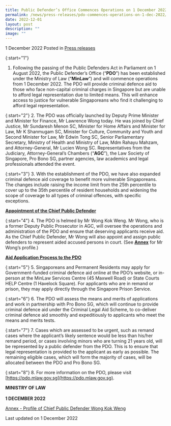 ```yaml
---
title: Public Defender’s Office Commences Operations on 1 December 2022
permalink: /news/press-releases/pdo-commences-operations-on-1-dec-2022/
date: 2022-12-01
layout: post
description: ""
image: ""
---
```

1 December 2022 Posted in [Press releases](/news/press-releases)

{:start="1"}
1.	Following the passing of the Public Defenders Act in Parliament on 1 August 2022, the Public Defender’s Office (“**PDO**”) has been established under the Ministry of Law (“**MinLaw**”) and will commence operations from 1 December 2022. The PDO will provide criminal defence aid to those who face non-capital criminal charges in Singapore but are unable to afford legal representation due to limited means. This will enhance access to justice for vulnerable Singaporeans who find it challenging to afford legal representation.
    
{:start="2"}
2.	The PDO was officially launched by Deputy Prime Minister and Minister for Finance, Mr Lawrence Wong today. He was joined by Chief Justice, Mr Sundaresh Menon SC, Minister for Home Affairs and Minister for Law, Mr K Shanmugam SC, Minister for Culture, Community and Youth and Second Minister for Law, Mr Edwin Tong SC, Senior Parliamentary Secretary, Ministry of Health and Ministry of Law, Mdm Rahayu Mahzam, and Attorney-General, Mr Lucien Wong SC. Representatives from the Judiciary, Attorney-General’s Chambers (“**AGC**”), the Law Society of Singapore, Pro Bono SG, partner agencies, law academics and legal professionals attended the event.

{:start="3"}
3.	With the establishment of the PDO, we have also expanded criminal defence aid coverage to benefit more vulnerable Singaporeans. The changes include raising the income limit from the 25th percentile to cover up to the 35th percentile of resident households and widening the scope of coverage to all types of criminal offences, with specific exceptions.

<u>**Appointment of the Chief Public Defender**</u>

{:start="4"}
4.	The PDO is helmed by Mr Wong Kok Weng. Mr Wong, who is a former Deputy Public Prosecutor in AGC, will oversee the operations and administration of the PDO and ensure that deserving applicants receive aid. As the Chief Public Defender, Mr Wong will also appoint and assign public defenders to represent aided accused persons in court. (See <b><u>Annex</u></b> for Mr Wong’s profile.)
    
<b><u>Aid Application Process to the PDO</u></b>

{:start="5"}
5.	Singaporeans and Permanent Residents may apply for Government-funded criminal defence aid online at the PDO’s website, or in-person at the MinLaw Services Centre (45 Maxwell Road) or State Courts HELP Centre (1 Havelock Square). For applicants who are in remand or prison, they may apply directly through the Singapore Prison Service.
    
{:start="6"}
6.	The PDO will assess the means and merits of applications and work in partnership with Pro Bono SG, which will continue to provide criminal defence aid under the Criminal Legal Aid Scheme, to co-deliver criminal defence aid smoothly and expeditiously to applicants who meet the means and merits tests.

{:start="7"}
7.	Cases which are assessed to be urgent, such as remand cases where the applicant’s likely sentence would be less than his/her remand period, or cases involving minors who are turning 21 years old, will be represented by a public defender from the PDO. This is to ensure that legal representation is provided to the applicant as early as possible. The remaining eligible cases, which will form the majority of cases, will be allocated between the PDO and Pro Bono SG.

{:start="8"}
8.	For more information on the PDO, please visit [https://pdo.mlaw.gov.sg](https://pdo.mlaw.gov.sg).

**MINISTRY OF LAW**<br>
<br>**1 DECEMBER 2022**

 [Annex - Profile of Chief Public Defender Wong Kok Weng](/files/news/press-releases/2022/01/ANNEX%20Profile%20of%20CPD%20Wong%20Kok%20Weng.pdf)
<p class="right-side-updated">Last updated on 1 December 2022</p>